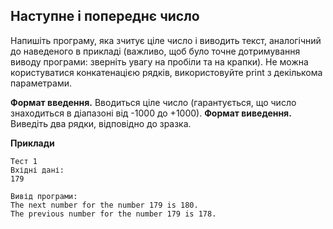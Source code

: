 ## Наступне і попереднє число
Напишіть програму, яка зчитує ціле число і виводить текст, аналогічний до наведеного в прикладі (важливо, щоб було точне дотримування виводу програми: зверніть увагу на пробіли та на крапки). Не можна користуватися конкатенацією рядків, використовуйте print з декількома параметрами.

**Формат введення.** Вводиться ціле число (гарантується, що число знаходиться в діапазоні від -1000 до +1000).
**Формат виведення.** Виведіть два рядки, відповідно до зразка.

**Приклади**
```
Тест 1
Вхідні дані:
179

Вивід програми:
The next number for the number 179 is 180.
The previous number for the number 179 is 178.
```
